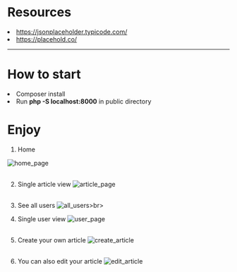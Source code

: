 # Resources

<li><a href="https://jsonplaceholder.typicode.com/">https://jsonplaceholder.typicode.com/</a></li>
<li><a href="https://placehold.co/">https://placehold.co/</a></li>

---

# How to start

<li>Composer install</li>
<li>Run <b>php -S localhost:8000</b> in public directory</li>

# Enjoy

1. Home

<img src="https://github.com/aivis-vigo/TVNET/assets/120174645/aa7afabe-2289-4b5d-9b56-4c6807bbf520" alt="home_page"><br><br>  
  
2. Single article view 
<img src="https://github.com/aivis-vigo/TVNET/assets/120174645/d096fcf7-65eb-41ec-a283-f76c7e73453f" alt="article_page"><br><br> 

3. See all users
<img src="https://github.com/aivis-vigo/TVNET/assets/120174645/be3dff76-5134-4859-b56f-8f7523064d97" alt="all_users">>br><br>

4. Single user view 
<img src="https://github.com/aivis-vigo/TVNET/assets/120174645/f5dec51a-28c5-4da5-a0d6-b9d848dc6530" alt="user_page"><br><br>  

5. Create your own article
<img src="https://github.com/aivis-vigo/TVNET/assets/120174645/0b01f595-f271-41b3-8877-5ecc352363d2" alt="create_article"><br><br>

6. You can also edit your article
<img src="https://github.com/aivis-vigo/TVNET/assets/120174645/b5e4b529-fd6c-4029-b063-fb926a7262c9" alt="edit_article"><br><br>
